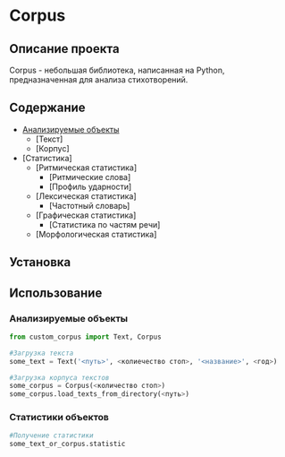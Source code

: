 # Corpus
## Описание проекта
Corpus - небольшая библиотека, написанная на Python, предназначенная для анализа стихотворений.
## Содержание 
* [Анализируемые объекты](#Анализируемые-объекты)
    * [Текст]
    * [Корпус]
* [Статистика]
    * [Ритмическая статистика]
        * [Ритмические слова]
        * [Профиль ударности]
    * [Лексическая статистика]
        * [Частотный словарь]
    * [Графическая статистика]
        * [Статистика по частям речи] 
    * [Морфологическая статистика]


## Установка

## Использование 

### Анализируемые объекты
```python 
from custom_corpus import Text, Corpus

#Загрузка текста
some_text = Text('<путь>', <колиечество стоп>, '<название>', <год>)

#Загрузка корпуса текстов
some_corpus = Corpus(<количество стоп>)
some_corpus.load_texts_from_directory(<путь>)

```
### Статистики объектов
```python
#Получение статистики
some_text_or_corpus.statistic
```
